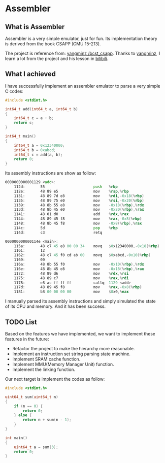 # Assembler
## What is Assembler
Assembler is a very simple emulator, just for fun. Its implementation theory is derived from the book CSAPP (CMU 15-213).

The project is reference from: [yangminz
/bcst_csapp](https://github.com/yangminz/bcst_csapp). Thanks to [yangminz](https://github.com/yangminz), I learn a lot from the project and his lesson in [bilibili](https://space.bilibili.com/4564101/video).

## What I achieved
I have successfully implement an assembler emulator to parse a very simple C codes:
```c
#include <stdint.h>

int64_t add(int64_t a, int64_t b)
{
    int64_t c = a + b;
    return c;
}

int64_t main()
{
    int64_t a = 0x12340000;
    int64_t b = 0xabcd;
    int64_t c = add(a, b);
    return 0;
}
```
Its assembly instructions are show as follow:
```asm
0000000000001129 <add>:
    112d:       55                      push   %rbp
    112e:       48 89 e5                mov    %rsp,%rbp
    1131:       48 89 7d e8             mov    %rdi,-0x18(%rbp)
    1135:       48 89 75 e0             mov    %rsi,-0x20(%rbp)
    1139:       48 8b 55 e8             mov    -0x18(%rbp),%rdx
    113d:       48 8b 45 e0             mov    -0x20(%rbp),%rax
    1141:       48 01 d0                add    %rdx,%rax
    1144:       48 89 45 f8             mov    %rax,-0x8(%rbp)
    1148:       48 8b 45 f8             mov    -0x8(%rbp),%rax
    114c:       5d                      pop    %rbp
    114d:       c3                      retq

000000000000114e <main>:
    115a:       48 c7 45 e8 00 00 34    movq   $0x12340000,-0x18(%rbp)
    1161:       12
    1162:       48 c7 45 f0 cd ab 00    movq   $0xabcd,-0x10(%rbp)
    1169:       00
    116a:       48 8b 55 f0             mov    -0x10(%rbp),%rdx
    116e:       48 8b 45 e8             mov    -0x18(%rbp),%rax
    1172:       48 89 d6                mov    %rdx,%rsi
    1175:       48 89 c7                mov    %rax,%rdi
    1178:       e8 ac ff ff ff          callq  1129 <add>
    117d:       48 89 45 f8             mov    %rax,-0x8(%rbp)
    1181:       b8 00 00 00 00          mov    $0x0,%eax
```
I manually parsed its assembly instructions and simply simulated the state of its CPU and memory. And it has been success.
## TODO List
Based on the features we have implemented, we want to implement these features in the future:
- Refactor the project to make the hierarchy more reasonable.
- Implement an instruction set string parsing state machine.
- Implement SRAM cache function.
- Implement MMU(Memory Manager Unit) function.
- Implement the linking function.

Our next target is implement the codes as follow:
```c
#include <stdint.h>

uint64_t sum(uint64_t n)
{
    if (n == 0) {
        return 0;
    } else {
        return n + sum(n - 1);
    }
}

int main()
{
    uint64_t a = sum(3);
    return 0;
}
```
